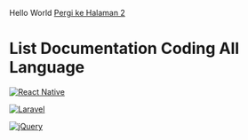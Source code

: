 Hello World
[Pergi ke Halaman 2](jquery.md)

# List Documentation Coding All Language

[![React Native](https://img.shields.io/badge/react_native-%2320232a.svg?logo=react&logoColor=%2361DAFB&style=for-the-badge)](react-native.md)

[![Laravel ](https://img.shields.io/badge/laravel-%23FF2D20.svg?logo=laravel&logoColor=white&style=for-the-badge)](laravel8.md)

[![jQuery](https://img.shields.io/badge/jquery-%230769AD.svg?logo=jquery&logoColor=white&style=for-the-badge)](jquery.md)
